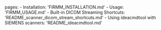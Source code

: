 pages:
    - Installation: 'FIRMM_INSTALLATION.md'
    - Usage: 'FIRMM_USAGE.md'
    - Built-in DICOM Streaming Shortcuts: 'README_scanner_dicom_stream_shortcuts.md'
    - Using ideacmdtool with SIEMENS scanners: 'README_ideacmdtool.md'
